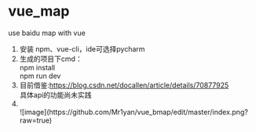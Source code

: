 # vue_map
use baidu map with vue

1. 安装 npm、vue-cli，ide可选择pycharm</br>
2. 生成的项目下cmd：</br>
    npm install</br>
    npm run dev</br>
3. 目前借鉴:https://blog.csdn.net/docallen/article/details/70877925</br>
   具体api的功能尚未实践</br>
4. </br>
    ![image](https://github.com/Mr1yan/vue_bmap/edit/master/index.png?raw=true)
